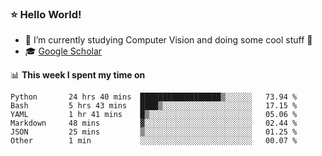 ### ⭐️ Hello World!

<!--
**hologerry/hologerry** is a ✨ _special_ ✨ repository because its `README.md` (this file) appears on your GitHub profile.

Here are some ideas to get you started:

- 🔭 I’m currently working and studying on Computer Vision
- 🌱 I’m currently learning at Peking University
- 💬 Ask me about 
- 📫 How to reach me: E-mail
- 😄 Pronouns: he/his
- ⚡ Fun fact: Music is the Power
-->


- 🔭 I’m currently studying Computer Vision and doing some cool stuff 🤖
- 🎓 [Google Scholar](https://scholar.google.com/citations?user=3ykqW9wAAAAJ&hl=en)


📊 **This week I spent my time on**

<!--START_SECTION:waka-->

```text
Python       24 hrs 40 mins  ██████████████████▒░░░░░░   73.94 %
Bash         5 hrs 43 mins   ████▒░░░░░░░░░░░░░░░░░░░░   17.15 %
YAML         1 hr 41 mins    █▒░░░░░░░░░░░░░░░░░░░░░░░   05.06 %
Markdown     48 mins         ▓░░░░░░░░░░░░░░░░░░░░░░░░   02.44 %
JSON         25 mins         ▒░░░░░░░░░░░░░░░░░░░░░░░░   01.25 %
Other        1 min           ░░░░░░░░░░░░░░░░░░░░░░░░░   00.07 %
```

<!--END_SECTION:waka-->
